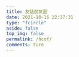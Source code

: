 ```yaml
---
title: 友链朋友圈
date: 2021-10-16 22:37:31
type: "fcircle"
aside: false
top_img: false
permalink: /hcof/
comments: ture
---
```


<script>
  window.circle_config = {
    api: 'https://wyblog.eu.org'
  }
</script>

<script defer="defer" type="module" src="/hcof/js/hcof/js/circle-t.js"></script>
<link href="/hcof/css/circle.css" rel="stylesheet" />
<script defer="defer" src="/hcof/js/circle.js" nomodule></script>
<div id="app"></div>
